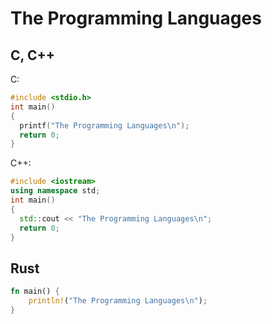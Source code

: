 # The Programming Languages
## C, C++
C:
```c
#include <stdio.h>
int main()
{
  printf("The Programming Languages\n");
  return 0;
}
```
C++:
```c++
#include <iostream>
using namespace std;
int main()
{
  std::cout << "The Programming Languages\n";
  return 0;
}
```
## Rust
```rust
fn main() {
    println!("The Programming Languages\n");
}
```
